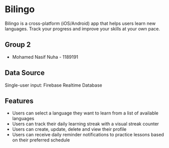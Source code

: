 # Bilingo

Bilingo is a cross-platform (iOS/Android) app that helps users learn new languages. Track your progress and improve your skills at your own pace.

## Group 2

- Mohamed Nasif Nuha - 1189191

## Data Source

Single-user input: Firebase Realtime Database

## Features

- Users can select a language they want to learn from a list of available languages
- Users can track their daily learning streak with a visual streak counter
- Users can create, update, delete and view their profile
- Users can receive daily reminder notifications to practice lessons based on their preferred schedule